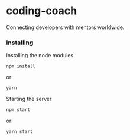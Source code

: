 # coding-coach

Connecting developers with mentors worldwide.

### Installing

Installing the node modules

```
npm install
```

or

```
yarn
```

Starting the server

```
npm start
```

or

```
yarn start
```
